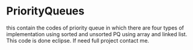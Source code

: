 # PriorityQueues
 this contain the codes of priority queue in which there are four types of implementation using sorted and unsorted PQ using array and linked list.
 This code is done eclipse. If need full project contact me.
